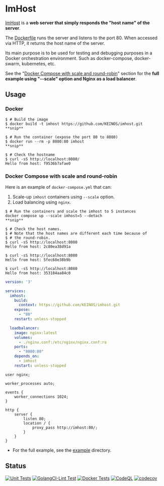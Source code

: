 # ImHost

[ImHost](./imhost) is a **web server that simply responds the "host name" of the server**.

The [Dockerfile](./Dockerfile) runs the server and listens to the port 80. When accessed via HTTP, it returns the host name of the server.

Its main purpose is to be used for testing and debugging purposes in a Docker orchestration environment. Such as docker-compose, docker-swarm, kubernetes, etc.

See the "[Docker Compose with scale and round-robin](#docker-compose-with-scale-and-round-robin)" section for the **full example using "--scale" option and Nginx as a load balancer**.

## Usage

### Docker

```shellsession
$ # Build the image
$ docker build -t imhost https://github.com/KEINOS/imhost.git
**snip**

$ # Run the container (expose the port 80 to 8080)
$ docker run --rm -p 8080:80 imhost
**snip**

$ # Check the hostname
$ curl -sS http://localhost:8080/
Hello from host: f9536b7afae0
```

### Docker Compose with scale and round-robin

Here is an example of `docker-compose.yml` that can:

1. Scale-up `imhost` containers using `--scale` option.
2. Load balancing using `nginx`.

```shellsession
$ # Run the containers and scale the imhost to 5 instances
docker compose up --scale imhost=5 --detach
**snip**

$ # Check the host names.
$ # Note that the host names are different each time because of
$ # the round-robin.
$ curl -sS http://localhost:8080
Hello from host: 2c80ea38d91a

$ curl -sS http://localhost:8080
Hello from host: 5fec68e38b9b

$ curl -sS http://localhost:8080
Hello from host: 353184aa84c0
```

```yaml
version: '3'

services:
  imhost:
    build:
      context: https://github.com/KEINOS/imhost.git
    expose:
      - "80"
    restart: unless-stopped

  loadbalancer:
    image: nginx:latest
    volumes:
      - ./nginx.conf:/etc/nginx/nginx.conf:ro
    ports:
      - "8080:80"
    depends_on:
      - imhost
    restart: unless-stopped
```

```nginx
user nginx;

worker_processes auto;

events {
    worker_connections 1024;
}

http {
    server {
        listen 80;
        location / {
            proxy_pass http://imhost:80/;
        }
    }
}
```

- For the full example, see the [example](./_example) directory.

## Status

[![Unit Tests](https://github.com/KEINOS/imhost/actions/workflows/unit-test.yml/badge.svg)](https://github.com/KEINOS/imhost/actions/workflows/unit-test.yml)
[![GolangCI-Lint Test](https://github.com/KEINOS/imhost/actions/workflows/golang-ci.yml/badge.svg)](https://github.com/KEINOS/imhost/actions/workflows/golang-ci.yml)
[![Docker Tests](https://github.com/KEINOS/imhost/actions/workflows/docker-test.yml/badge.svg)](https://github.com/KEINOS/imhost/actions/workflows/docker-test.yml)
[![CodeQL](https://github.com/KEINOS/imhost/actions/workflows/github-code-scanning/codeql/badge.svg)](https://github.com/KEINOS/imhost/actions/workflows/github-code-scanning/codeql)
[![codecov](https://codecov.io/gh/KEINOS/imhost/graph/badge.svg?token=7WsjthYoE6)](https://codecov.io/gh/KEINOS/imhost)
